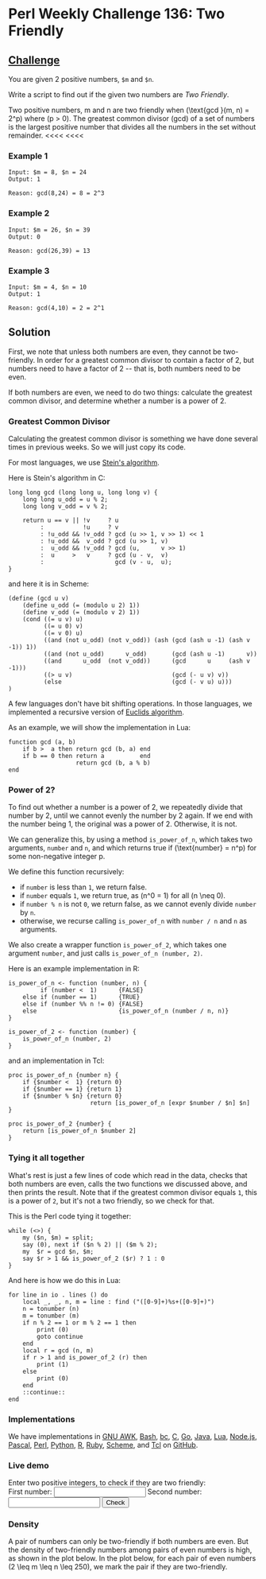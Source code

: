 # Perl Weekly Challenge 136: Two Friendly

## [Challenge][task1]
>>>>
You are given 2 positive numbers, `$m` and `$n`.

Write a script to find out if the given two numbers are *Two Friendly*.

>>>>
Two positive numbers, m and n are two friendly when
\(\text{gcd }(m, n) = 2^p\) where \(p > 0\). The greatest common divisor
(gcd) of a set of numbers is the largest positive number that divides all
the numbers in the set without remainder.
<<<<
<<<<

### Example 1

~~~~
Input: $m = 8, $n = 24
Output: 1

Reason: gcd(8,24) = 8 = 2^3
~~~~

### Example 2

~~~~
Input: $m = 26, $n = 39
Output: 0

Reason: gcd(26,39) = 13
~~~~

### Example 3

~~~~
Input: $m = 4, $n = 10
Output: 1

Reason: gcd(4,10) = 2 = 2^1
~~~~

[task1]: https://theweeklychallenge.org/blog/perl-weekly-challenge-136/#TASK1

## Solution

First, we note that unless both numbers are even, they cannot be
two-friendly. In order for a greatest common divisor to contain
a factor of 2, but numbers need to have a factor of 2 -- that is,
both numbers need to be even.

If both numbers are even, we
need to do two things: calculate the greatest common divisor, and
determine whether a number is a power of 2. 

### Greatest Common Divisor

Calculating the greatest common divisor is something we have done
several times in previous weeks. So we will just copy its code.

For most languages, we use [Stein's algorithm](#wiki:Binary_GCD_algorithm).

Here is Stein's algorithm in C:

~~~~
long long gcd (long long u, long long v) {
    long long u_odd = u % 2;
    long long v_odd = v % 2;

    return u == v || !v     ? u
         :           !u     ? v
         : !u_odd && !v_odd ? gcd (u >> 1, v >> 1) << 1
         : !u_odd &&  v_odd ? gcd (u >> 1, v)
         :  u_odd && !v_odd ? gcd (u,      v >> 1)
         :  u     >   v     ? gcd (u - v,  v)
         :                    gcd (v - u,  u);
}
~~~~

and here it is in Scheme:

~~~~
(define (gcd u v)
    (define u_odd (= (modulo u 2) 1))
    (define v_odd (= (modulo v 2) 1))
    (cond ((= u v) u)
          ((= u 0) v)
          ((= v 0) u)
          ((and (not u_odd) (not v_odd)) (ash (gcd (ash u -1) (ash v -1)) 1))
          ((and (not u_odd)      v_odd)       (gcd (ash u -1)      v))
          ((and      u_odd  (not v_odd))      (gcd      u     (ash v -1)))
          ((> u v)                            (gcd (- u v) v))
          (else                               (gcd (- v u) u)))
)
~~~~

A few languages don't have bit shifting operations. In those languages,
we implemented a recursive version of 
[Euclids algorithm](#wiki:Euclidean_algorithm#Implementations).

As an example, we will show the implementation in Lua:

~~~~
function gcd (a, b)
    if b >  a then return gcd (b, a) end
    if b == 0 then return a          end
                   return gcd (b, a % b)
end
~~~~

### Power of 2?

To find out whether a number is a power of 2, we repeatedly divide
that number by 2, until we cannot evenly the number by 2 again.
If we end with the number being 1, the original was a power of 2.
Otherwise, it is not.

We can generalize this, by using a method `is_power_of_n`, which
takes two arguments, `number` and `n`, and which returns true if
\(\text{number} = n^p\) for some non-negative integer p.

We define this function recursively:

* if `number` is less than `1`, we return false.
* if `number` equals `1`, we return true, as \(n^0 = 1\) for all \(n \neq 0\).
* if `number % n` is not `0`, we return false, as we cannot
  evenly divide `number` by `n`.
* otherwise, we recurse calling `is_power_of_n` with `number / n` and `n`
  as arguments.

We also create a wrapper function `is_power_of_2`, which takes one
argument `number`, and just calls `is_power_of_n (number, 2)`.

Here is an example implementation in R:

~~~~
is_power_of_n <- function (number, n) {
         if (number <  1)      {FALSE}
    else if (number == 1)      {TRUE}
    else if (number %% n != 0) {FALSE}
    else                       {is_power_of_n (number / n, n)}
}

is_power_of_2 <- function (number) {
    is_power_of_n (number, 2)
}
~~~~

and an implementation in Tcl:

~~~~
proc is_power_of_n {number n} {
    if {$number <  1} {return 0}
    if {$number == 1} {return 1}
    if {$number % $n} {return 0}
                       return [is_power_of_n [expr $number / $n] $n]
}

proc is_power_of_2 {number} {
    return [is_power_of_n $number 2]
}
~~~~

### Tying it all together

What's rest is just a few lines of code which read in the data,
checks that both numbers are even, calls the two
functions we discussed above, and then prints the result.
Note that if the
greatest common divisor equals `1`, this is a power of `2`, 
but it's not a two friendly, so we check for that.

This is the Perl code tying it together:

~~~~
while (<>) {
    my ($n, $m) = split;
    say (0), next if ($n % 2) || ($m % 2);
    my  $r = gcd $n, $m;
    say $r > 1 && is_power_of_2 ($r) ? 1 : 0
}
~~~~

And here is how we do this in Lua:

~~~~
for line in io . lines () do
    local _, _, n, m = line : find ("([0-9]+)%s+([0-9]+)")
    n = tonumber (n)
    m = tonumber (m)
    if n % 2 == 1 or m % 2 == 1 then
        print (0)
        goto continue
    end
    local r = gcd (n, m)
    if r > 1 and is_power_of_2 (r) then
        print (1)
    else
        print (0)
    end
    ::continue::
end
~~~~

### Implementations

We have implementations in
[GNU AWK](#github),
[Bash](#github),
[bc](#github),
[C](#github),
[Go](#github),
[Java](#github),
[Lua](#github),
[Node.js](#github),
[Pascal](#github),
[Perl](#github),
[Python](#github),
[R](#github),
[Ruby](#github),
[Scheme](#github), and
[Tcl](#github)
on [GitHub](https://www.github.com).


### Live demo

<div id = "demo">
Enter two positive integers, to check if they are two friendly:<br>
First number: <input type = "number" id = "first" pattern = "^[0-9]+$">
Second number: <input type = "number" id = "second" pattern = "^[0-9]+$">
<button id = "button" onclick = "two_friendly()">Check</button>
<p>
<span id = "result"></span>
</div>


### Density

A pair of numbers can only be two-friendly if both numbers are even.
But the density of two-friendly numbers among pairs of even numbers
is high, as shown in the plot below. In the plot below, for each
pair of even numbers \(2 \leq m \leq n \leq 250\), we mark the pair
if they are two-friendly.

<div>
<canvas id = "twofriendly_scatter")
</div>
